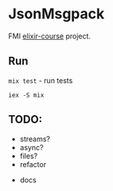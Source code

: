 # JsonMsgpack

FMI [elixir-course](https://github.com/ElixirCourse/) project.

## Run

`mix test` - run tests

`iex -S mix`


## TODO:
- streams?
- async?
- files?
- refactor
+ docs
